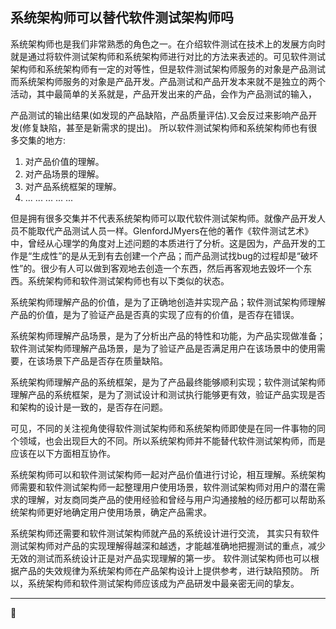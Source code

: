 ## 系统架构师可以替代软件测试架构师吗

系统架构师也是我们非常熟悉的角色之一。在介绍软件测试在技术上的发展方向时就是通过将软件测试架构师和系统架构师进行对比的方法来表述的。可见软件测试架构师和系统架构师有一定的对等性，但是软件测试架构师服务的对象是产品测试而系统架构师服务的对象是产品开发。产品测试和产品开发本来就不是独立的两个活动，其中最简单的关系就是，产品开发出来的产品，会作为产品测试的输入，

产品测试的输出结果(如发现的产品缺陷，产品质量评估).又会反过来影响产品开发(修复缺陷，甚至是新需求的提出)。
所以软件测试架构师和系统架构师也有很多交集的地方:</br>
1. 对产品价值的理解。</br>
2. 对产品场景的理解。</br>
3. 对产品系统框架的理解。</br>
4. ... ... ... ... ...</br>

但是拥有很多交集并不代表系统架构师可以取代软件测试架构师。就像产品开发人员不能取代产品测试人员一样。GlenfordJMyers在他的著作《软件测试艺术》中，曾经从心理学的角度对上述问题的本质进行了分析。这是因为，产品开发的工作是“生成性”的是从无到有去创建一个产品；而产品测试找bug的过程却是“破坏性”的。很少有人可以做到客观地去创造一个东西，然后再客观地去毁坏一个东西。系统架构师和软件测试架构师也有以下类似的状态。

系统架构师理解产品的价值，是为了正确地创造并实现产品；软件测试架构师理解产品的价值，是为了验证产品是否真的实现了应有的价值，是否存在错误。

系统架构师理解产品场景，是为了分析出产品的特性和功能，为产品实现做准备；软件测试架构师理解产品场景，是为了验证产品是否满足用户在该场景中的使用需要，在该场景下产品是否存在质量缺陷。

系统架构师理解产品的系统框架，是为了产品最终能够顺利实现；软件测试架构师理解产品的系统框架，是为了测试设计和测试执行能够更有效，验证产品实现是否和架构的设计是一致的，是否存在问题。

可见，不同的关注视角使得软件测试架构师和系统架构师即使是在同一件事物的同个领域，也会出现巨大的不同。所以系统架构师并不能替代软件测试架构师，而是应该在以下方面相互协作。

系统架构师可以和软件测试架构师一起对产品价值进行讨论，相互理解。系统架构师需要和软件测试架构师一起整理用户使用场景，软件测试架构师对用户的潜在需求的理解，对友商同类产品的使用经验和曾经与用户沟通接触的经历都可以帮助系统架构师更好地确定用户使用场景，确定产品需求。


系统架构师还需要和软件测试架构师就产品的系统设计进行交流，
其实只有软件测试架构师对产品的实现理解得越深和越透，才能越准确地把握测试的重点，减少无效的测试而系统设计正是对产品实现理解的第一步。
软件测试架构师也可以根据产品的失效规律为系统架构师在产品架构设计上提供参考，进行缺陷预防。
所以，系统架构师和软件测试架构师应该成为产品研发中最亲密无间的挚友。

* * *
:bug: 
